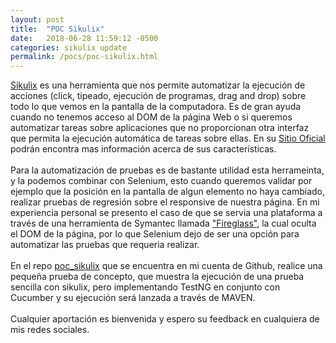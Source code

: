 ```yaml
---
layout: post
title:  "POC Sikulix"
date:   2018-06-28 11:59:12 -0500
categories: sikulix update
permalink: /pocs/poc-sikulix.html
---
```

<link rel="stylesheet" href="{{ "/assets/css/post.css" | relative_url }}">
<div class = "post-page">
	<div class = "p">
<a href="http://sikulix.com">Sikulix</a> es una herramienta que nos permite automatizar la ejecución de acciones (click, tipeado, ejecución de programas, drag and drop) sobre todo lo que vemos en la pantalla de la computadora. Es de gran ayuda cuando no tenemos acceso al DOM de la página Web o si queremos automatizar tareas sobre aplicaciones que no proporcionan otra interfaz que permita la ejecución automática de tareas sobre ellas. En su <a href="http://sikulix.com">Sitio Oficial</a> podrán encontra mas información acerca de sus características.
    </div>
    
<br> 
<div class = "p">Para la automatización de pruebas es de bastante utilidad esta herrameinta, y la podemos combinar con Selenium, esto cuando queremos validar por ejemplo que la posición en la pantalla de algun elemento no haya cambiado, realizar pruebas de regresión sobre el responsive de nuestra página. En mi experiencia personal se presento el caso de que se servia una plataforma a través de una herramienta de Symantec llamada <a href="https://www.symantec.com/products/web-isolation">"Fireglass"</a>, la cual oculta el DOM de la página, por lo que Selenium dejo de ser una opción para automatizar las pruebas que requeria realizar.</div>
<br>
<div class = "p">
    En el repo <a href="https://github.com/isortegah/poc_sikulix" target="_blank" class="linkGithub">poc_sikulix</a> que se encuentra en mi cuenta de Github, realice una pequeña prueba de concepto, que muestra la ejecución de una prueba sencilla con sikulix, pero implementando TestNG en conjunto con Cucumber y su ejecución será lanzada a través de MAVEN.
    <br><br>
    Cualquier aportación es bienvenida y espero su feedback en cualquiera de mis redes sociales.
</div>

</div>